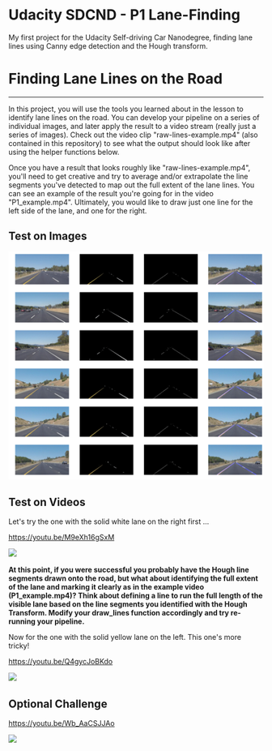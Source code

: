# Udacity SDCND - P1 Lane-Finding
My first project for the Udacity Self-driving Car Nanodegree, finding lane lines using Canny edge detection and the Hough transform.

# **Finding Lane Lines on the Road** 
***
In this project, you will use the tools you learned about in the lesson to identify lane lines on the road.  You can develop your pipeline on a series of individual images, and later apply the result to a video stream (really just a series of images). Check out the video clip "raw-lines-example.mp4" (also contained in this repository) to see what the output should look like after using the helper functions below. 

Once you have a result that looks roughly like "raw-lines-example.mp4", you'll need to get creative and try to average and/or extrapolate the line segments you've detected to map out the full extent of the lane lines.  You can see an example of the result you're going for in the video "P1_example.mp4".  Ultimately, you would like to draw just one line for the left side of the lane, and one for the right.

## Test on Images

![png](output_14_1.png)

## Test on Videos

Let's try the one with the solid white lane on the right first ...


https://youtu.be/M9eXh16gSxM

[![](https://img.youtube.com/vi/M9eXh16gSxM/0.jpg)](https://youtu.be/M9eXh16gSxM)


**At this point, if you were successful you probably have the Hough line segments drawn onto the road, but what about identifying the full extent of the lane and marking it clearly as in the example video (P1_example.mp4)?  Think about defining a line to run the full length of the visible lane based on the line segments you identified with the Hough Transform.  Modify your draw_lines function accordingly and try re-running your pipeline.**

Now for the one with the solid yellow lane on the left. This one's more tricky!

https://youtu.be/Q4gycJoBKdo

[![](https://img.youtube.com/vi/Q4gycJoBKdo/0.jpg)](https://youtu.be/Q4gycJoBKdo)


## Optional Challenge

https://youtu.be/Wb_AaCSJJAo

[![](https://img.youtube.com/vi/Wb_AaCSJJAo/0.jpg)](https://youtu.be/Wb_AaCSJJAo)




